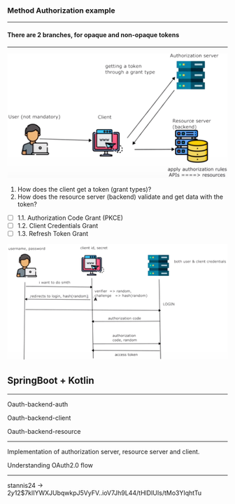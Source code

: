### Method Authorization example

---

#### There are 2 branches, for opaque and non-opaque tokens

---

![](etc/img1.png)

1. How does the client get a token (grant types)?
2. How does the resource server (backend) validate and get data with the token?

- [ ] 1.1. Authorization Code Grant (PKCE)
- [ ] 1.2. Client Credentials Grant
- [ ] 1.3. Refresh Token Grant 

![](etc/img2.png)


## SpringBoot + Kotlin

---

Oauth-backend-auth

Oauth-backend-client

Oauth-backend-resource

---

Implementation of authorization server, resource server and client.

Understanding OAuth2.0 flow

---

stannis24 -> $2y$12$7klIYWXJUbqwkpJ5VyFV..ioV7Jh9L44/tHlDIUIs/tMo3YIqhtTu
